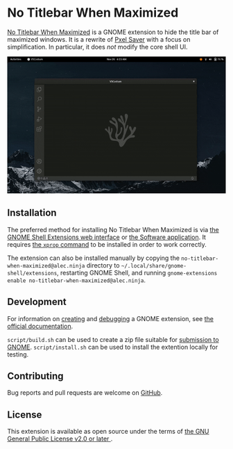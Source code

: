 # No Titlebar When Maximized

[No Titlebar When Maximized](https://extensions.gnome.org/extension/4630/no-titlebar-when-maximized/) is a GNOME extension to hide the title bar of maximized windows. It is a rewrite of [Pxel Saver](https://github.com/pixel-saver/pixel-saver) with a focus on simplification. In particular, it does *not* modify the core shell UI.

![Demo](demo.gif)

## Installation

The preferred method for installing No Titlebar When Maximized is via [the GNOME Shell Extensions web interface](https://extensions.gnome.org/extension/4630/no-titlebar-when-maximized/) or [the Software application](https://linuxhint.com/install_gnome_shell_extensions_linux/). It requires [the `xprop` command](https://command-not-found.com/xprop) to be installed in order to work correctly.

The extension can also be installed manually by copying the `no-titlebar-when-maximized@alec.ninja` directory to `~/.local/share/gnome-shell/extensions`, restarting GNOME Shell, and running `gnome-extensions enable no-titlebar-when-maximized@alec.ninja`.

## Development

For information on [creating](https://gjs.guide/extensions/development/creating.html) and [debugging](https://gjs.guide/extensions/development/debugging.html) a GNOME extension, see [the official documentation](https://gjs.guide/extensions).

`script/build.sh` can be used to create a zip file suitable for [submission to GNOME](https://extensions.gnome.org/upload/). `script/install.sh` can be used to install the extention locally for testing.

## Contributing

Bug reports and pull requests are welcome on [GitHub](https://github.com/alecdotninja/no-titlebar-when-maximized).

## License

This extension is available as open source under the terms of [the GNU General Public License v2.0 or later
](https://spdx.org/licenses/GPL-2.0-or-later.html).
